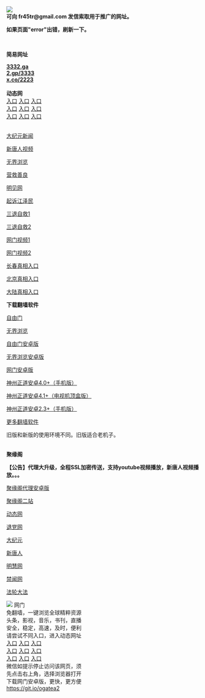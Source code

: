 <td align="center"><a target="_blank" href="https://raw.githubusercontent.com/szzd1/szzd1.github.io/master/1.JPG"><img src="https://raw.githubusercontent.com/szzd1/2/master/6.JPG" style="max-width:100%;"></a></td><br>
<strong>可向 fr45tr@gmail.com 发信索取用于推广的网址。</strong>
<p><strong>如果页面"error"出错，刷新一下。</strong></p>
<br>
<p><strong>简易网址</strong></p>
<strong><a href="http://3332.ga">3332.ga</a></strong><br>
<strong><a href="http://2.gp/3333">2.gp/3333</a></strong><br>
<strong><a href="http://x.co/2223">x.co/2223</a></strong><br>
<br>
<strong>动态网</strong>
<br>
      <a href="http://t.cn/RBZjdZh" rel="nofollow">入口</a>
      <a href="http://61.228.210.207/1" rel="nofollow">入口</a>
      <a href="http://wtbvf.gpzeukry.ml/70cdtw" rel="nofollow">入口</a><br>
      <a href="http://wtbvf.gpzeukry.ml/70ydtw" rel="nofollow">入口</a>
      <a href="http://wtbvf.gpzeukry.ml/70ip03dw" rel="nofollow">入口</a>
      <a href="http://wtbvf.gpzeukry.ml/70fdtw" rel="nofollow">入口</a><br>
      <a href="http://wtbvf.gpzeukry.ml/70sdtw" rel="nofollow">入口</a>
      <a href="http://wtbvf.gpzeukry.ml/70ip04dw" rel="nofollow">入口</a>
      <a href="http://wtbvf.gpzeukry.ml/70hdtw" rel="nofollow">入口</a><br>

<br>
<p><a href="http://t.cn/RBZjdGh" rel="nofollow">大纪元新闻</a></p>
<p><a href="http://t.cn/RBZjdVm" rel="nofollow">新唐人视频</a></p>
<p><a href="http://t.cn/RBZjd6C" rel="nofollow">无界浏览</a></p>
<p><a href="http://wtbvf.gpzeukry.ml/70gqg" rel="nofollow">营救善良</a></p>
<p><a href="http://wtbvf.gpzeukry.ml/mjw" rel="nofollow">明见网</a></p>
<p><a href="http://wtbvf.gpzeukry.ml/70gsj" rel="nofollow">起诉江泽民</a></p>
<p><a href="http://t.cn/RBZjrsP">三退自救1</a></p>
<p><a href="http://wtbvf.gpzeukry.ml/szmst" rel="nofollow">三退自救2</a></p>
<p><a href="http://t.cn/RBZjrrd" rel="nofollow">网门视频1</a></p>
<p><a href="http://wxnwdx.zmmekuoe.cf" rel="nofollow">网门视频2</a></p>
<p><a href="https://s3.amazonaws.com/ogate/show.htm?r873651&amp;from=852" rel="nofollow">长春真相入口</a></p>
<p><a href="https://s3.amazonaws.com/ogate/show.htm?r873649&amp;from=852" rel="nofollow">北京真相入口</a></p>
<p><a href="https://s3.amazonaws.com/ogate/show.htm?r873656&amp;from=852 rel="nofollow">大陆真相入口</a><br></p>
<p><p><strong>下载翻墙软件</strong></p>


<p><a href="https://git.io/fgp" rel="nofollow">自由门</a></p>
<p><a href="https://git.io/vEJlj rel="nofollow">无界浏览</a></p>
<p><a href="https://git.io/fgma" rel="nofollow">自由门安卓版</a></p>
<p><a href="https://s3.amazonaws.com/693/um.apk" rel="nofollow">无界浏览安卓版</a></p>
<p><a href="https://git.io/ogatea2">网门安卓版</a></p>
<p><a href="https://git.io/vQjqe" rel="nofollow">神州正道安卓4.0+（手机版）</a></p>
<p><a href="https://git.io/vAonz" rel="nofollow">神州正道安卓4.1+（电视机顶盒版）</a></p>
<p><a href="https://git.io/vA5GO" rel="nofollow">神州正道安卓2.3+（手机版）</a></p>
<p><a href="https://github.com/bannedbook/fanqiang/wiki">更多翻墙软件</a></p>
旧版和新版的使用环境不同。旧版适合老机子。<br>


<br>
<p><strong>聚缘阁</strong></p>
<p><strong>【公告】代理大升级，全程SSL加密传送，支持youtube视频播放，新唐人视频播放。。。</strong></p>
<p><a href="https://github.com/hao369/a/raw/master/j8.apk">聚缘阁代理安卓版</a></p>
<p><a href="http://er31.b98g.ga/j2" rel="nofollow">聚缘阁二站</a></p>
<p><a href="http://er31.b98g.ga/" rel="nofollow">动态网</a></p>
<p><a href="http://er31.b98g.ga/?id=8" rel="nofollow">退党网</a></p>
<p><a href="http://er31.b98g.ga/?id=7" rel="nofollow">大纪元</a></p>
<p><a href="http://er31.b98g.ga/?id=5" rel="nofollow">新唐人</a></p>
<p><a href="http://er31.b98g.ga/?id=3" rel="nofollow">明慧网</a></p>
<p><a href="http://er31.b98g.ga/?id=16" rel="nofollow">禁闻网</a></p>
<p><a href="http://er31.b98g.ga/?id=15" rel="nofollow">法轮大法</a></p>
<td align="center"><a target="_blank" href="https://cloud.githubusercontent.com/assets/11880933/13434984/f430fae2-e012-11e5-814f-c2df1e82b247.jpg"><img src="https://cloud.githubusercontent.com/assets/11880933/13434984/f430fae2-e012-11e5-814f-c2df1e82b247.jpg" style="max-width:100%;"></a></td>
  </tr>
  <tr>
    <td align="center">网门<br>
      免翻墙，一键浏览全球精粹资源<br>
      头条，影视，音乐，书刊，直播<br>
      安全，稳定，高速，及时，便利<br>
    </td>
  </tr><tr>
    <td align="center">请尝试不同入口，进入动态网址<br>      
      <a href="https://s3.us-east-2.amazonaws.com/ogateh/show.htm?from=ogit" rel="nofollow">入口</a>
      <a href="https://s3.eu-west-2.amazonaws.com/ogatel/show.htm?from=ogit" rel="nofollow">入口</a>
      <a href="https://s3.amazonaws.com/ogate/show.htm?from=ogit" rel="nofollow">入口</a><br>
      <a href="https://s3.ap-northeast-2.amazonaws.com/ogates/show.htm?from=ogit" rel="nofollow">入口</a>
      <a href="https://s3.eu-central-1.amazonaws.com/ogatef/show.htm?from=ogit" rel="nofollow">入口</a>
      <a href="https://s3.ap-south-1.amazonaws.com/ogatem/show.htm?from=ogit" rel="nofollow">入口</a><br>
      <a href="https://s3-us-west-1.amazonaws.com/ogaten/show.htm?from=ogit" rel="nofollow">入口</a>
      <a href="https://s3.ca-central-1.amazonaws.com/ogatec/show.htm?from=ogit" rel="nofollow">入口</a>
      <a href="https://s3-ap-northeast-1.amazonaws.com/ogatet/show.htm?from=ogit" rel="nofollow">入口</a><br>
      微信如提示停止访问该网页，须<br>
      先点击右上角，选择浏览器打开<br>
    </td>
  </tr>
  <tr>
    <td align="center">
      下载网门安卓版，更快，更方便<br><a href="https://raw.githubusercontent.com/oGate2/up/master/oGate.apk" rel="nofollow">https://git.io/ogatea2</a><br>
